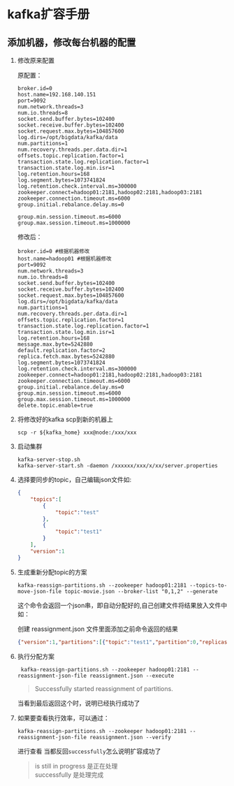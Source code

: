 # kafka扩容手册
## 添加机器，修改每台机器的配置
1. 修改原来配置

    原配置：
    ```properties
    broker.id=0
    host.name=192.168.140.151
    port=9092
    num.network.threads=3
    num.io.threads=8
    socket.send.buffer.bytes=102400
    socket.receive.buffer.bytes=102400
    socket.request.max.bytes=104857600
    log.dirs=/opt/bigdata/kafka/data
    num.partitions=1
    num.recovery.threads.per.data.dir=1
    offsets.topic.replication.factor=1
    transaction.state.log.replication.factor=1
    transaction.state.log.min.isr=1
    log.retention.hours=168
    log.segment.bytes=1073741824
    log.retention.check.interval.ms=300000
    zookeeper.connect=hadoop01:2181,hadoop02:2181,hadoop03:2181
    zookeeper.connection.timeout.ms=6000
    group.initial.rebalance.delay.ms=0

    group.min.session.timeout.ms=6000
    group.max.session.timeout.ms=1000000
    ```
    修改后：
    ```properties
    broker.id=0 #根据机器修改
    host.name=hadoop01 #根据机器修改
    port=9092
    num.network.threads=3
    num.io.threads=8
    socket.send.buffer.bytes=102400
    socket.receive.buffer.bytes=102400
    socket.request.max.bytes=104857600
    log.dirs=/opt/bigdata/kafka/data
    num.partitions=1
    num.recovery.threads.per.data.dir=1
    offsets.topic.replication.factor=1
    transaction.state.log.replication.factor=1
    transaction.state.log.min.isr=1
    log.retention.hours=168
    message.max.byte=5242880
    default.replication.factor=2
    replica.fetch.max.bytes=5242880
    log.segment.bytes=1073741824
    log.retention.check.interval.ms=300000
    zookeeper.connect=hadoop01:2181,hadoop02:2181,hadoop03:2181
    zookeeper.connection.timeout.ms=6000
    group.initial.rebalance.delay.ms=0
    group.min.session.timeout.ms=6000
    group.max.session.timeout.ms=1000000
    delete.topic.enable=true
    ```
2. 将修改好的kafka scp到新的机器上
    ```shell
    scp -r ${kafka_home} xxx@node:/xxx/xxx
    ```
3. 启动集群
    ```shell
    kafka-server-stop.sh
    kafka-server-start.sh -daemon /xxxxxx/xxx/x/xx/server.properties
    ```

4. 选择要同步的topic，自己编辑json文件如:
    ```json
    {
        "topics":[
            {
                "topic":"test"
            },
            {
                "topic":"test1"
            }
        ],
        "version":1
    }
    ```
5. 生成重新分配topic的方案
    ```  
    kafka-reassign-partitions.sh --zookeeper hadoop01:2181 --topics-to-move-json-file topic-movie.json --broker-list "0,1,2" --generate
    ```
    这个命令会返回一个json串，即自动分配好的,自己创建文件将结果放入文件中如：
    
    创建 reassignment.json 文件里面添加之前命令返回的结果
    ```json
    {"version":1,"partitions":[{"topic":"test1","partition":0,"replicas":[2],"log_dirs":["any"]},{"topic":"test","partition":0,"replicas":[0],"log_dirs":["any"]}]}
    ```
6. 执行分配方案
    ```shell
     kafka-reassign-partitions.sh --zookeeper hadoop01:2181 --reassignment-json-file reassignment.json --execute
    ```
    >Successfully started reassignment of partitions.
    
    当看到最后返回这个时，说明已经执行成功了
7. 如果要查看执行效率，可以通过：
    ```shell
    kafka-reassign-partitions.sh --zookeeper hadoop01:2181 --reassignment-json-file reassignment.json --verify
    ```
    进行查看
    当都反回`successfully`怎么说明扩容成功了
    >is still in progress 是正在处理    
    >successfully 是处理完成